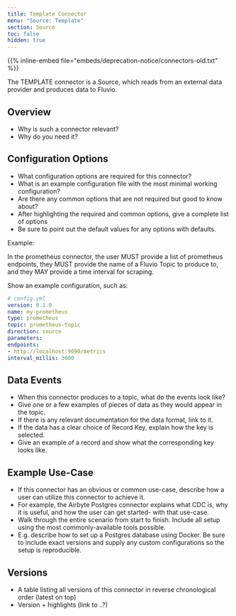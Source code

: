```yaml
---
title: Template Connector
menu: "Source: Template"
section: Source
toc: false
hidden: true
---
```

{{% inline-embed file="embeds/deprecation-notice/connectors-old.txt" %}}

The TEMPLATE connector is a Source, which reads from an external data
provider and produces data to Fluvio.

## Overview

- Why is such a connector relevant?
- Why do you need it?

## Configuration Options

- What configuration options are required for this connector?
- What is an example configuration file with the most minimal working configuration?
- Are there any common options that are not required but good to know about?
- After highlighting the required and common options, give a complete list of options
- Be sure to point out the default values for any options with defaults.

Example:

In the prometheus connector, the user MUST provide a list of prometheus endpoints,
they MUST provide the name of a Fluvio Topic to produce to, and they MAY provide a time interval for scraping.

Show an example configuration, such as:

```yaml
# config.yml
version: 0.1.0
name: my-prometheus
type: prometheus
topic: prometheus-topic
direction: source
parameters:
endpoints:
- http://localhost:9090/metrics
interval_millis: 3600
```

## Data Events

- When this connector produces to a topic, what do the events look like?
- Give one or a few examples of pieces of data as they would appear in the topic.
- If there is any relevant documentation for the data format, link to it.
- If the data has a clear choice of Record Key, explain how the key is selected.
- Give an example of a record and show what the corresponding key looks like.

## Example Use-Case

- If this connector has an obvious or common use-case, describe how a user can utilize this connector to achieve it.
- For example, the Airbyte Postgres connector explains what CDC is, why it is useful, and how the user can get started-  with that use-case.
- Walk through the entire scenario from start to finish. Include all setup using the most commonly-available tools possible.
- E.g. describe how to set up a Postgres database using Docker. Be sure to include exact versions and supply any custom configurations so the setup is reproducible.

## Versions

- A table listing all versions of this connector in reverse chronological order (latest on top)
- Version + highlights (link to ..?)